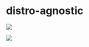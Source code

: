 # distro-agnostic

![](https://github.com/meisenzahl/distro-agnostic/actions/workflows/archlinux.yml/badge.svg)

![](https://github.com/meisenzahl/distro-agnostic/actions/workflows/ubuntu:22.04.yml/badge.svg)
